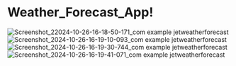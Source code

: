 # Weather_Forecast_App!
![Screenshot_22024-10-26-16-18-50-171_com example jetweatherforecast](https://github.com/user-attachments/assets/5bdbec20-7630-4ebf-9837-55c9072cdd8b)
![Screenshot_2024-10-26-16-19-10-093_com example jetweatherforecast](https://github.com/user-attachments/assets/c2a0ab31-27e2-476b-9602-6c0368e288ac)
![Screenshot_2024-10-26-16-19-30-744_com example jetweatherforecast](https://github.com/user-attachments/assets/69485ab7-44eb-4441-bd14-4e793a49faca)
![Screenshot_2024-10-26-16-19-41-071_com example jetweatherforecast](https://github.com/user-attachments/assets/0a56008e-cf8a-4aa4-98df-774d5d2e8202)


